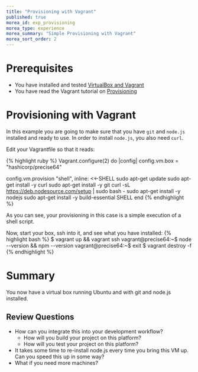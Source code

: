 ```yaml
---
title: "Provisioning with Vagrant"
published: true
morea_id: exp_provisioning
morea_type: experience
morea_summary: "Simple Provisioning with Vagrant"
morea_sort_order: 2
---
```


# Prerequisites
- You have installed and tested [VirtualBox and Vagrant]({{site.baseurl}}/modules/getStarted)
- You have read the Vagrant tutorial on [Provisioning](http://docs.vagrantup.com/v2/provisioning/index.html)

# Provisioning with Vagrant
In this example you are going to make sure that you have `git` and `node.js` installed and ready to use. In order to install `node.js`, you also need `curl`.

Edit your Vagrantfile so that it reads:

{% highlight ruby %}
Vagrant.configure(2) do |config|
  config.vm.box = "hashicorp/precise64"

  config.vm.provision "shell", inline: <<-SHELL
sudo apt-get update
sudo apt-get install -y curl
sudo apt-get install -y git
curl -sL https://deb.nodesource.com/setup | sudo bash -
sudo apt-get install -y nodejs
sudo apt-get install -y build-essential
  SHELL
end
{% endhighlight %}

As you can see, your provisioning in this case is a simple execution of a shell script.

Now, start your box, ssh into it, and see what you have installed:
{% highlight bash %}
$ vagrant up && vagrant ssh
vagrant@precise64:~$ node --version && npm --version
vagrant@precise64:~$ exit
$ vagrant destroy -f
{% endhighlight %}

# Summary
You now have a virtual box running Ubuntu and with git and node.js installed.

## Review Questions
- How can you integrate this into your development workflow?
  - How will you build your project on this platform?
  - How will you test your project on this platform?
- It takes some time to re-install node.js every time you bring this VM up. Can you speed this up in some way?
- What if you need more machines?

<!-- TODO Should these questions be part of assessments instead? -->
